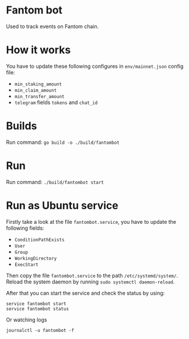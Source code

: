 # Fantom bot

Used to track events on Fantom chain.

# How it works
You have to update these following configures in `env/mainnet.json` config file:
- `min_staking_amount`
- `min_claim_amount`
- `min_transfer_amount`
- `telegram` fields `tokens` and `chat_id`

# Builds
Run command:
```go build -o ./build/fantombot```

# Run 
Run command:
```./build/fantombot start```

# Run as Ubuntu service
Firstly take a look at the file `fantombot.service`, you have to update the following fields:
- `ConditionPathExists`
- `User`
- `Group`
- `WorkingDirectory`
- `ExecStart`

Then copy the file `fantombot.service` to the path `/etc/systemd/system/`. Reload the system daemon by running 
`sudo systemctl daemon-reload`.

 After that you can start the service and check the status by using:
```
service fantombot start
service fantombot status
```

Or watching logs
```
journalctl -u fantombot -f
```

